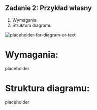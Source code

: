 ## Zadanie 2: Przykład własny
1. Wymagania
2. Struktura diagramu

![placeholder-for-diagram-or-text](resources/placeholder)

# Wymagania:
placeholder

# Struktura diagramu:
placeholder